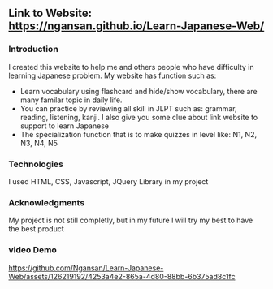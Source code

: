 ## Link to Website: https://ngansan.github.io/Learn-Japanese-Web/
### Introduction
I created this website to help me and others people who have difficulty in learning Japanese problem. My website has function such as: 
<ul>
  <li> Learn vocabulary using flashcard and hide/show vocabulary, there are many familar topic in daily life.</li>
  <li> You can practice by reviewing all skill in JLPT such as:  grammar, reading, listening, kanji. I also give you some clue about link website to support to learn Japanese</li>
  <li>The specialization function that is to make quizzes in level like: N1, N2, N3, N4, N5</li>
</ul>

### Technologies
I used HTML, CSS, Javascript, JQuery Library in my project

### Acknowledgments
My project is not still completly, but in my future I will try my best to have the best product

### video Demo
https://github.com/Ngansan/Learn-Japanese-Web/assets/126219192/4253a4e2-865a-4d80-88bb-6b375ad8c1fc

